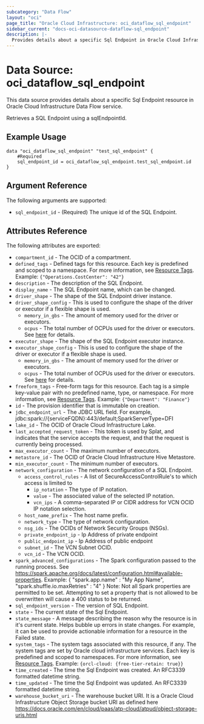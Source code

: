 ```yaml
---
subcategory: "Data Flow"
layout: "oci"
page_title: "Oracle Cloud Infrastructure: oci_dataflow_sql_endpoint"
sidebar_current: "docs-oci-datasource-dataflow-sql_endpoint"
description: |-
  Provides details about a specific Sql Endpoint in Oracle Cloud Infrastructure Data Flow service
---
```


# Data Source: oci_dataflow_sql_endpoint
This data source provides details about a specific Sql Endpoint resource in Oracle Cloud Infrastructure Data Flow service.

Retrieves a SQL Endpoint using a sqlEndpointId.

## Example Usage

```hcl
data "oci_dataflow_sql_endpoint" "test_sql_endpoint" {
	#Required
	sql_endpoint_id = oci_dataflow_sql_endpoint.test_sql_endpoint.id
}
```

## Argument Reference

The following arguments are supported:

* `sql_endpoint_id` - (Required) The unique id of the SQL Endpoint.


## Attributes Reference

The following attributes are exported:

* `compartment_id` - The OCID of a compartment. 
* `defined_tags` - Defined tags for this resource. Each key is predefined and scoped to a namespace. For more information, see [Resource Tags](https://docs.cloud.oracle.com/iaas/Content/General/Concepts/resourcetags.htm). Example: `{"Operations.CostCenter": "42"}` 
* `description` - The description of the SQL Endpoint.
* `display_name` - The SQL Endpoint name, which can be changed.
* `driver_shape` - The shape of the SQL Endpoint driver instance.
* `driver_shape_config` - This is used to configure the shape of the driver or executor if a flexible shape is used. 
	* `memory_in_gbs` - The amount of memory used for the driver or executors. 
	* `ocpus` - The total number of OCPUs used for the driver or executors. See [here](https://docs.cloud.oracle.com/en-us/iaas/api/#/en/iaas/20160918/Shape/) for details. 
* `executor_shape` - The shape of the SQL Endpoint executor instance.
* `executor_shape_config` - This is used to configure the shape of the driver or executor if a flexible shape is used. 
	* `memory_in_gbs` - The amount of memory used for the driver or executors. 
	* `ocpus` - The total number of OCPUs used for the driver or executors. See [here](https://docs.cloud.oracle.com/en-us/iaas/api/#/en/iaas/20160918/Shape/) for details. 
* `freeform_tags` - Free-form tags for this resource. Each tag is a simple key-value pair with no predefined name, type, or namespace. For more information, see [Resource Tags](https://docs.cloud.oracle.com/iaas/Content/General/Concepts/resourcetags.htm). Example: `{"Department": "Finance"}` 
* `id` - The provision identifier that is immutable on creation.
* `jdbc_endpoint_url` - The JDBC URL field. For example, jdbc:spark://{serviceFQDN}:443/default;SparkServerType=DFI
* `lake_id` - The OCID of Oracle Cloud Infrastructure Lake.
* `last_accepted_request_token` - This token is used by Splat, and indicates that the service accepts the request, and that the request is currently being processed.
* `max_executor_count` - The maximum number of executors.
* `metastore_id` - The OCID of Oracle Cloud Infrastructure Hive Metastore. 
* `min_executor_count` - The minimum number of executors.
* `network_configuration` - The network configuration of a SQL Endpoint.
	* `access_control_rules` - A list of SecureAccessControlRule's to which access is limited to
		* `ip_notation` - The type of IP notation.
		* `value` - The associated value of the selected IP notation.
		* `vcn_ips` - A comma-separated IP or CIDR address for VCN OCID IP notation selection.
	* `host_name_prefix` - The host name prefix.
	* `network_type` - The type of network configuration.
	* `nsg_ids` - The OCIDs of Network Security Groups (NSGs).
	* `private_endpoint_ip` - Ip Address of private endpoint
	* `public_endpoint_ip` - Ip Address of public endpoint
	* `subnet_id` - The VCN Subnet OCID.
	* `vcn_id` - The VCN OCID.
* `spark_advanced_configurations` - The Spark configuration passed to the running process. See https://spark.apache.org/docs/latest/configuration.html#available-properties. Example: { "spark.app.name" : "My App Name", "spark.shuffle.io.maxRetries" : "4" } Note: Not all Spark properties are permitted to be set.  Attempting to set a property that is not allowed to be overwritten will cause a 400 status to be returned. 
* `sql_endpoint_version` - The version of SQL Endpoint.
* `state` - The current state of the Sql Endpoint.
* `state_message` - A message describing the reason why the resource is in it's current state. Helps bubble up errors in state changes. For example, it can be used to provide actionable information for a resource in the Failed state.
* `system_tags` - The system tags associated with this resource, if any. The system tags are set by Oracle cloud infrastructure services. Each key is predefined and scoped to namespaces. For more information, see [Resource Tags](https://docs.cloud.oracle.com/iaas/Content/General/Concepts/resourcetags.htm). Example: `{orcl-cloud: {free-tier-retain: true}}` 
* `time_created` - The time the Sql Endpoint was created. An RFC3339 formatted datetime string.
* `time_updated` - The time the Sql Endpoint was updated. An RFC3339 formatted datetime string.
* `warehouse_bucket_uri` - The warehouse bucket URI. It is a Oracle Cloud Infrastructure Object Storage bucket URI as defined here https://docs.oracle.com/en/cloud/paas/atp-cloud/atpud/object-storage-uris.html

